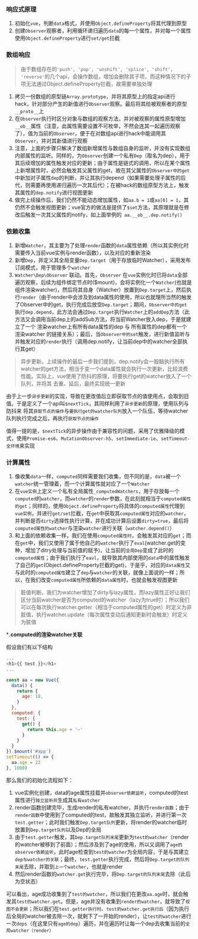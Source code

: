 ### 响应式原理

1. 初始化`vue`，判断`data`格式，并使用`Object.defineProperty`将其代理到原型
2. 创建`Observer`观察者，利用循环递归遍历`data`的每一个属性，并对每一个属性使用`Object.defineProperty`进行`set/get`拦截

### 数组响应

> 由于数组存在的`'push', 'pop', 'unshift', 'splice', 'shift', 'reverse'`的几个api，会操作数组，增加会删除其子项，而这种情况下的子项无法通过Object.defineProperty拦截，故需要单独处理

1. 拷贝一份数组的原型链`Array.prototype`，并将其原型上的指定api进行hack，针对部分产生的新值进行`Observer`观察。最后将其给被观察者的原型`__proto__`上
2. 在`Observer`执行时区分对象与数组的观察方法，并对被观察的属性原型增加`__ob__`属性（注意，此属性需要设置不可枚举，不然会连其一起遍历观察了），值为当前的`Observer`，便于在对数组api进行hack中能调用其`Observer`，并对其新值进行观察
3. 注意，上面的步骤只解决了数组新增属性与数组自身的监听，并没有实现数组内部属性的监听。同样的，为`Observer`创建一个私有`Dep`（取名为dep），用于其后续增加的属性触发对应的更新；由于属性是链式的调用，所以在某个属性上新增属性时，必然会触发其父属性的get，故在其父属性的`Observer中的get`中新加对子属性`dep`的判断，并让其执行depend（如果需要处理子属性的后代，则需要再使用递归遍历一次其后代）；在被hack的数组原型方法上，触发其属性的`dep.notify`进行视图更新
4. 做完上续操作后，我们仍然不能动态增加属性，如`aa.b = 1`或`aa[0] = 1`，其仍然不会触发视图更新；vue官方的做法是提供了`$set`方法，其原理就是在修改后触发一次其父属性的notify，如上面举例的` aa.__ob__.dep.notify()`

### 依赖收集

1. 新增`Watcher`，其主要为了处理`render`函数的`data`属性依赖（所以其实例化时需要传入当前vue实例与render函数），以及对应的重新渲染
2. 新增`Dep`，并定义其全局变量`Dep.target`（用于存放临时Watcher），采用发布订阅模式，用于管理多个`watcher`
3. `Watcher\Dep\Observer` 联动。首先，`Observer` 在`vue`实例化时已将`data`全部遍历观察，后续为组件绑定节点时($mount)，会将实例化一个`Watcher`(也就是组件渲染watcher)，然后将其自身（Watcher）放置到`Dep.target`上，然后执行`render`（由于render中会涉及到data属性的使用，所以也就理所当然的触发了Observer中的get，执行完成后放空`Dep.target`；期间，`Observer中的get`执行`dep.depend`，此方法会通过`Dep.target`执行`Watcher`上的`addDep`方法（此方法又会调用当前dep上的addSub方法，将当前Watcher放入dep，于是就建立了一个 渲染watcher上有所有data属性的dep 与 所有属性的dep都有一个渲染watcher 的链接关系）；最后，当`Observer中的set`触发，进行新值监听与并触发对应的`render`执行（调用dep.notify，让当前dep中的watcher全部执行其get）

> 异步更新。上续操作的最后一步我们提到，dep.notify会一股脑执行所有watcher的get方法，相当于变一个data属性就会执行一次更新，比较浪费性能。实际上，vue使用了防抖的原理，将要执行get的watcher放入了一个队列，并将其 去重、延后，最终实现统一更新

由于上一步`异步更新`的实现，导致在更改值后立即获取节点的值使用点，会取到旧值。于是定义了一个api叫`$nextTick`，其同样利用了`异步更新`的原理，使用队列与防抖来 将其`获取节点的操作`与`要执行get的watcher队列`放入一个队伍，等待watcher队列执行完成之后，再执行`获取节点的操作`

值得一提的是，`$nextTick`的异步操作由于兼容性的问题，采用了优雅降级的模式，使用`Promise-es6`、`MutationObserver-h5`、`setImmediate-ie`、`setTimeout-全环境`来实现

### 计算属性

1. 像收集`data`一样，`computed`同样需要我们收集，但不同的是，`data`被一个`watcher`统一管理着，而一个计算属性就对应了一个`Watcher`
2. 在`vue实例`上定义一个私有全局属性`_computedWatchers`，用于存放每一个`computed`的`watcher`，而`watcher`的`render`参数，在此刻就相当于`computed属性的get`；同样的，使用`Object.defineProperty`将具体的`computed属性`代理到`vue实例`，并进行`get/set`拦截，在`get`中获取其`computed属性`对应的`watcher`，并判断是否`dirty`选择性执行计算，并在成功计算后设置`dirty=true`，最后将`computed属性的watcher`与渲染`watcher`进行关联（`watcher.depend()`）
3. 和上面的依赖收集一样，我们在使用`computed属性时`，会触发其对应的`get`；而在`get`中，我们又使用了属于他自己的`watcher`执行了`eval`(watcher.get的变种，增加了ditry处理与当前值的赋予)，让当前的`全局Dep`变成了此时的`computed属性`；由于我们执行了`eavl`，就导致其内部使用的`data`中的属性触发了自己的`get`(Object.defineProperty拦截的get)，于是乎，对应的`data属性`又与此时的`computed属性`建立了`dep`与`watcher`的关联，就像上面说的一样；所以，在我们改变`computed属性`所依赖的`data属性`时，也就会触发视图更新

> 脏值判断。我们为watcher增加了dirty与lazy属性，而lazy属性正好让我们区分当前watcher是否为computed的watcher（lazy为true时）；所以我们可以在每次执行watcher.getter（相当于computed属性的get）时定义为非脏值，执行watcher.update（每次属性变动后通知更新时会触发）时定义为脏值

***.computed的渲染watcher关联**

假设我们有以下结构

```javascript
...
<h1>{{ test }}</h1>
...

const aa = new Vue({
  data() {
    return {
      age: 18,
    }
  },
  computed: {
    test: {
      get() {
        return this.age + '~' 
      }
    }
  }
}).$mount('#app')
setTimeout(() => {
  aa.age = 22
}, 1000)
```

那么我们的初始化流程如下：

1. vue实例化创建，data的age属性挂载并`observer依赖监听`，computed的test属性进行`独立监听并`生成其`私有watcher`
2. render函数创建完毕，生成render的私有watcher，并执行`render函数`；由于`render函数`中使用到了computed的test，故触发其独立监听，并进行第一次`test.getter`；此时我们触发`Dep.target队列`更新，将render的watcher临时放置到`Dep.target队列`以及Dep的全局
3. 由于`test.getter`触发，其`Dep.target队列末尾`更新为`test的watcher`（render的watcher被移到了前面）；然后涉及到了age的使用，所以又调用了`age的observer依赖监听`，此时age检查到`test的watcher`为全局内容，于是与其建立`dep与watcher的关联`；最终，`test.getter`执行完成，然后将`Dep.target的队列末尾`去除，并取到`上一个watcher`，也就是render
4. 然后render函数的`watcher.get`执行完毕，将`Dep.target的队列末尾`去除（此后为空状态）

可以看出，age成功收集到了`test的watcher`，所以我们在更改`aa.age`时，就会触发其`test的watcher.get`。但是，age并没有收集到`render的watcher`，就导致了`视图不会更新`；所以我们在`test.getter执行时`、`test的watcher.get执行后`（因为执行后全局的watcher被去除一次，就剩下了一开始的render），让`test的watcher`进行一次`deps`（在这里只有`age的dep`）遍历，并在遍历时让每一个dep去收集当前的`全局watcher（render）`

​	